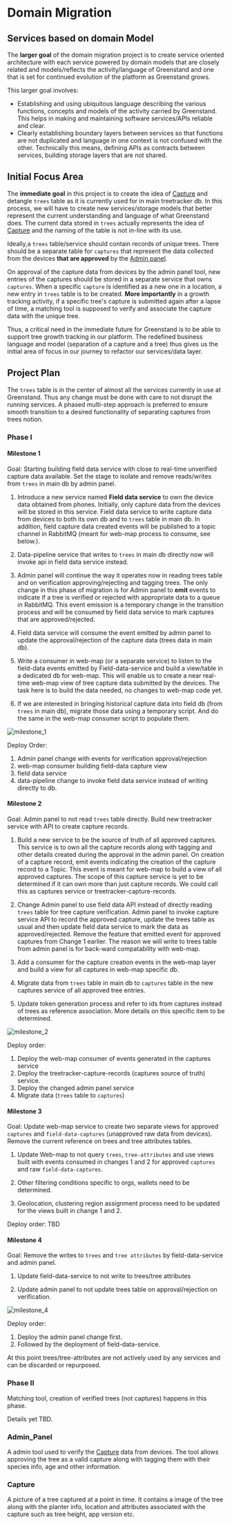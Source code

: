 # Domain Migration 

## Services based on domain Model 

The **larger goal** of the domain migration project is to create service oriented architecture with each service powered by domain models that are closely related and models/reflects the activity/language of Greenstand and one that is set for continued evolution of the platform as Greenstand grows. 

This larger goal involves:

- Establishing and using ubiquitous language describing the various functions, concepts and models of the activity carried by Greenstand. This helps in making and maintaining software services/APIs reliable and clear.
- Clearly establishing boundary layers between services so that functions are not duplicated and language in one context is not confused with the other.
Technically this means, defining APIs as contracts between services,  building storage layers that are not shared.

## Initial Focus Area

The **immediate goal** in this project is to create the idea of [Capture](#Capture) and detangle `trees` table as it is currently used for in main treetracker db. In this process, we will have to create new services/storage models that better represent the current understanding and language of what Greenstand does. The current data stored in `trees` actually represents the idea of [Capture](#Capture) and the naming of the table is not in-line with its use.

Ideally,a `trees` table/service should contain records of unique trees. There should be a separate table for `captures` that represent the data collected from the devices **that are approved** by the [Admin panel](###Admin_Panel).

On approval of the capture data from devices by the admin panel tool, new entries of the captures should be stored in a separate service that owns `captures`.  When a specific `capture` is identified as a new one in a location, a new entry in `trees` table is to be created. **More importantly** in a growth tracking activity, if a specific tree's capture is submitted again after a lapse of time, a matching tool is supposed to verify and associate the capture data with the unique tree.

Thus, a critical need in the immediate future for Greenstand is to be able to support tree growth tracking in our platform. The redefined business language and model (separation of a capture and a tree) thus gives us the initial area of focus in our journey to refactor our services/data layer.

## Project Plan

The `trees` table is in the center of almost all the services currently in use at Greenstand. Thus any change must be done with care to not disrupt the running services. A phased multi-step approach is preferred to ensure smooth transition to a desired functionality of separating captures from trees notion.

### Phase I

#### Milestone 1

Goal: Starting building field data service with close to real-time unverified capture data available. Set the stage to isolate and remove reads/writes from `trees` in main db by admin panel.

1. Introduce a new service named **Field data service** to own the device data obtained from phones. Initially, only capture data from the devices will be stored in this service. Field data service to write capture data from devices to both its own db and to `trees` table in main db.  In addition, field capture data created events will be published to a topic channel in RabbitMQ (meant for web-map process to consume, see below.).

2. Data-pipeline service that writes to `trees` in main db directly now will invoke api in field data service instead.

3. Admin panel will continue the way it operates now in reading trees table and on verification approving/rejecting and tagging trees.  The only change in this phase of migration is for Admin panel to **emit** events to indicate if a tree is verified or rejected with appropriate data to a queue in RabbitMQ. This event emission is a temporary change in the transition process and will be consumed by field data service to mark captures that are approved/rejected.

4. Field data service will consume the event emitted by admin panel to update the approval/rejection of the capture data (trees data in main db).

5. Write a consumer in web-map (or a separate service) to listen to the field-data events emitted by Field-data-service and build a view/table in a dedicated db for web-map. This will enable us to create a near real-time web-map view of tree capture data submitted by the devices. The task here is to build the data needed, no changes to web-map code yet.

6. If we are interested in bringing historical capture data into field db (from `trees` in main db), migrate those data using a temporary script. And do the same in the web-map consumer script to populate them.

![milestone_1](./milestone_1.jpg)

Deploy Order:
1. Admin panel change with events for verification approval/rejection
2. web-map consumer building field-data capture view
3. field data service 
4. data-pipeline change to invoke field data service instead of writing directly to db.

#### Milestone 2

Goal: Admin panel to not read `trees` table directly. Build new treetracker service with API to create capture records.

1. Build a new service to be the source of truth of all approved captures. This service is to own all the capture records along with tagging and other details created during the approval in the admin panel. On creation of a capture record, emit events indicating the creation of the capture record to a Topic. This event is meant for web-map to build a view of all approved captures. The scope of this capture service is yet to be determined if it can own more than just capture records. We could call this as captures service or treetracker-capture-records.

2. Change Admin panel to use field data API instead of directly reading `trees` table for tree capture verification. Admin panel to invoke capture service API to record the approved capture,
update the trees table as usual and then update field data service to mark the data as approved/rejected. Remove the feature that emitted event for approved captures from Change 1 earlier. The reason we will write to trees table from admin panel is for back-ward compatability with web-map.

3. Add a consumer for the capture creation events in the web-map layer and build a view for all captures in web-map specific db. 

4. Migrate data from `trees` table in main db to `captures` table in the new captures service of all approved tree entries.

5. Update token generation process and refer to ids from captures instead of trees as reference association. More details on this specific item to be determined.

![milestone_2](milestone_2.jpg)

Deploy order:
1. Deploy the web-map consumer of events generated in the captures service
2. Deploy the treetracker-capture-records (captures source of truth) service.
3. Deploy the changed admin panel service
4. Migrate data (`trees` table to `captures`)

#### Milestone 3

 Goal: Update web-map service to create two separate views for approved `captures` and `field-data-captures` (unapproved raw data from devices). Remove the current reference on trees and tree attributes tables.

1. Update Web-map to not query `trees`, `tree-attributes` and use views built with events consumed in changes 1 and 2 for approved `captures` and raw `field-data-captures`.

2. Other filtering conditions specific to orgs, wallets need to be determined.

3. Geolocation, clustering region assignment process need to be updated for the views built in change 1 and 2.

Deploy order:
TBD

#### Milestone 4

Goal: Remove the writes to `trees` and `tree attributes` by field-data-service and admin panel.

1. Update field-data-service to not write to trees/tree attributes

2. Update admin panel to not update trees table on approval/rejection on verification.

![milestone_4](./milestone_4.jpg)

Deploy order:
1. Deploy the admin panel change first.
2. Followed by the deployment of field-data-service.

At this point trees/tree-attributes are not actively used by any services and can be discarded or repurposed.


### Phase II

Matching tool, creation of verified trees (not captures) happens in this phase. 

Details yet TBD.




### Admin_Panel
A admin tool used to verify the [Capture](#Capture) data from devices. The tool allows approving the tree as a valid capture along with tagging them with their species info, age and other information.

### Capture 
A picture of a tree captured at a point in time. It contains a image of the tree along with the planter info, location and attributes associated with the capture such as tree height, app version etc.